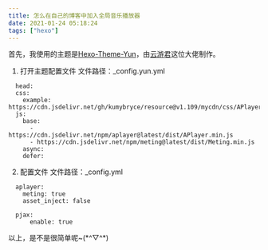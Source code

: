 ```yaml
---
title: 怎么在自己的博客中加入全局音乐播放器
date: 2021-01-24 05:18:24
tags: ["hexo"]
---
```


首先，我使用的主题是[Hexo-Theme-Yun](https://yun.yunyoujun.cn/)，由[云游君](https://www.yunyoujun.cn/)这位大佬制作。

1. 打开主题配置文件
  文件路径：_config.yun.yml
  ```
    head:
    css:
      example: https://cdn.jsdelivr.net/gh/kumybryce/resource@v1.109/mycdn/css/APlayer.min.css
    js:
      base:
        - https://cdn.jsdelivr.net/npm/aplayer@latest/dist/APlayer.min.js
        - https://cdn.jsdelivr.net/npm/meting@latest/dist/Meting.min.js
      async:
      defer:

  ```

2. 配置文件
  文件路径：_config.yml
  ```
    aplayer:
      meting: true
      asset_inject: false

    pjax:
        enable: true
  ```

以上，是不是很简单呢~(\*^▽^\*)